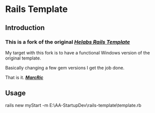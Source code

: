 # Rails Template

## Introduction

### This is a fork of the original _[Helabs Rails Template][helabsrt]_

My target with this fork is to have a functional Windows version of the original template.

Basically changing a few gem versions I get the job done.

That is it. _**[MarcRic][mr]**_

## Usage

rails new myStart -m E:\AA-StartupDev\rails-template\template.rb


[helabsrt]: https://github.com/Helabs/rails-template
[mr]: http://marcric.com
